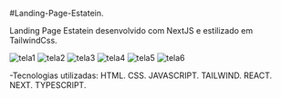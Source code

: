#Landing-Page-Estatein.

Landing Page Estatein desenvolvido com NextJS e estilizado em TailwindCss.

![tela1](https://github.com/user-attachments/assets/e870d65b-819d-4907-ad78-c530f08d7953)
![tela2](https://github.com/user-attachments/assets/7046388b-7bb2-45d2-bbe6-0cef4cdda6d1)
![tela3](https://github.com/user-attachments/assets/ed1893fe-b6d9-4836-961e-745d7547f0da)
![tela4](https://github.com/user-attachments/assets/fa7b7245-b9aa-4af8-a196-c2030558e705)
![tela5](https://github.com/user-attachments/assets/19891da8-a1eb-46b4-8989-b06f80f3de1e)
![tela6](https://github.com/user-attachments/assets/5c8b4353-d17c-4a26-9502-ae3dbdd8178d)

-Tecnologias utilizadas: HTML. CSS. JAVASCRIPT. TAILWIND. REACT. NEXT. TYPESCRIPT.
